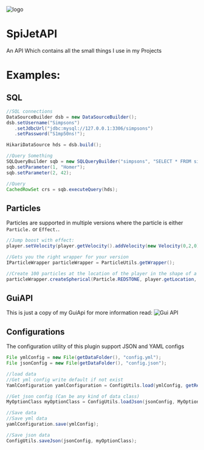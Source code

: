 ![logo](https://raw.githubusercontent.com/worldOneo/SpiJetAPI/master/resources/Logo.png)
# SpiJetAPI
An API Which contains all the small things I use in my Projects

# Examples:

## SQL
```Java
//SQL connections
DataSourceBuilder dsb = new DataSourceBuilder();
dsb.setUsername("Simpsons")
   .setJdbcUrl("jdbc:mysql://127.0.0.1:3306/simpsons")
   .setPassword("S1mp50ns!");

HikariDataSource hds = dsb.build();

//Query Something
SQLQueryBuilder sqb = new SQLQueryBuilder("simpsons", "SELECT * FROM simpsons WHERE name=? AND age=?;");
sqb.setParameter(1, "Homer");
sqb.setParameter(2, 42);

//Query
CachedRowSet crs = sqb.executeQuery(hds);
```

## Particles
Particles are supported in multiple versions where the particle is either `Particle.` or `Effect.`.
```Java
//Jump boost with effect:
player.setVelocity(player.getVelocity().addVelocity(new Velocity(0,2,0)))

//Gets you the right wrapper for your version
IParticleWrapper particleWrapper = ParticleUtils.getWrapper();

//Create 100 particles at the location of the player in the shape of a circle with the radius of 2 for all players
particleWrapper.createSpherical(Particle.REDSTONE, player.getLocation, 100, 2, 0, 2, Bukkit.getOnlinePlayers());
```

## GuiAPI
This is just a copy of my GuiApi for more information read: ![Gui API](https://github.com/worldOneo/GUI-API)

## Configurations
The configuration utility of this plugin support JSON and YAML configs
```Java
File ymlConfig = new File(getDataFolder(), "config.yml");
File jsonConfig = new File(getDataFolder(), "config.json");

//load data
//Get yml config write default if not exist
YamlConfiguration yamlConfiguration = ConfigUtils.load(ymlConfig, getResource("config.yml"));

//Get json config (Can be any kind of data class)
MyOptionClass myOptionClass = ConfigUtils.loadJson(jsonConfig, MyOptionClass.class);

//Save data
//Save yml data
yamlConfiguration.save(ymlConfig);

//Save json data
ConfigUtils.saveJson(jsonConfig, myOptionClass);
```

